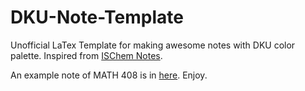 # DKU-Note-Template
Unofficial LaTex Template for making awesome notes with DKU color palette. Inspired from [ISChem Notes](https://github.com/statisticalmechanics/ISChem).

An example note of MATH 408 is in [here](https://ericqu.site/projects/math408.pdf). Enjoy.
